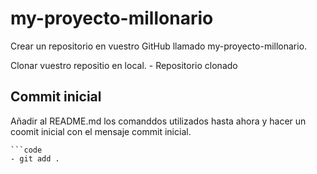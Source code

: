 # my-proyecto-millonario
Crear un repositorio en vuestro GitHub llamado my-proyecto-millonario.

Clonar vuestro repositio en local.
    - Repositorio clonado

## Commit inicial

Añadir al README.md los comanddos utilizados hasta ahora y hacer un coomit inicial con el mensaje commit inicial.

    ```code
    - git add .
    